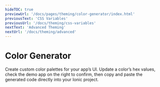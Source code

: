 ```yaml
---
hideTOC: true
previewUrl: '/docs/pages/theming/color-generator/index.html'
previousText: 'CSS Variables'
previousUrl: '/docs/theming/css-variables'
nextText: 'Advanced Theming'
nextUrl: '/docs/theming/advanced'
---
```


# Color Generator

Create custom color palettes for your app’s UI. Update a color’s hex values, check the demo app on the right to confirm, then copy and paste the generated code directly into your Ionic project.

<color-generator></color-generator>

